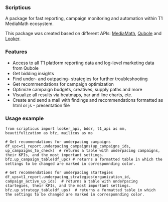 
### Scripticus

A package for fast reporting, campaign monitoring and automation within T1 MediaMath ecosystem. 

This package was created based on different APIs:  [MediaMath](https://apidocs.mediamath.com/), [Qubole](https://pypi.org/project/qds_sdk/) and [Looker](https://developers.looker.com/api/overview/).

### Features

- Access to all T1 platform reporting data and log-level marketing data from Qubole
- Get bidding insights
- Find under- and outpacing- strategies for further troubleshooting
- Get recommendations for campaign optimization
- Optimize campaign budgets, creatives, supply paths and more
- Visualize all results via heatmaps, bar and line charts, etc.
- Create and send a mail with findings and recommendations formatted as html or js - presentation file


### Usage example

```
from scripticus import looker_api, bddr, t1_api as mm, beautifulization as bfz, mailicus as ms

# Get recommendations for underpacing campaigns
df_upc=t1_report.underpacing_campaigns(up_campaigns_ids, up_campaigns_to_check)  # returns a table with underpacing campaigns, their KPIs, and the most important settings. 
bfz.up_campaign_table(df_upc) # returns a formatted table in which the settings to be changed are marked in correspomnding color.

# Get recommendations for underpacing startegies
df_ups=t1_report.underpacing_strategies(organization_id, campaign_active_up_ids)  # returns a table with underpacing startegies, their KPIs, and the most important settings. 
bfz.up_strategy_table(df_ups)  # returns a formatted table in which the settings to be changed are marked in correspomnding color.
```
